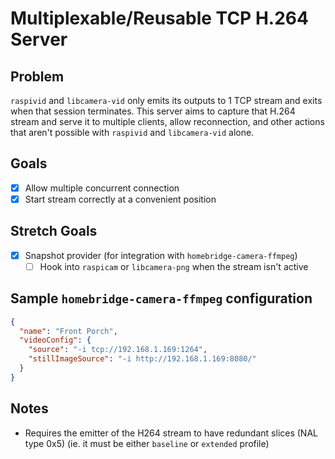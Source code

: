 # Multiplexable/Reusable TCP H.264 Server

## Problem

`raspivid` and `libcamera-vid` only emits its outputs to 1 TCP stream and exits when that session terminates. This server aims to capture that H.264 stream and serve it to multiple clients, allow reconnection, and other actions that aren't possible with `raspivid` and `libcamera-vid` alone.

## Goals

- [x] Allow multiple concurrent connection
- [x] Start stream correctly at a convenient position

## Stretch Goals

- [x] Snapshot provider (for integration with `homebridge-camera-ffmpeg`)
    - [ ] Hook into `raspicam` or `libcamera-png` when the stream isn't active

## Sample `homebridge-camera-ffmpeg` configuration

```json
{
  "name": "Front Porch",
  "videoConfig": {
    "source": "-i tcp://192.168.1.169:1264",
    "stillImageSource": "-i http://192.168.1.169:8080/"
  }
}
```

## Notes

- Requires the emitter of the H264 stream to have redundant slices (NAL type 0x5) (ie. it must be either `baseline` or `extended` profile)
